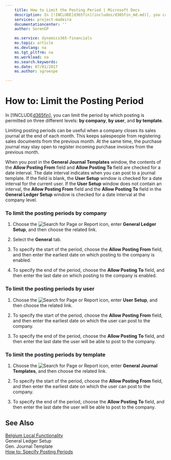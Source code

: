 ```yaml
---
    title: How to Limit the Posting Period | Microsoft Docs
    description: In [!INCLUDE[d365fin](includes/d365fin_md.md)], you can limit the period by which posting is permitted on three different levels: **by company**, **by user**, and **by template**.
    services: project-madeira
    documentationcenter: ''
    author: SorenGP

    ms.service: dynamics365-financials
    ms.topic: article
    ms.devlang: na
    ms.tgt_pltfrm: na
    ms.workload: na
    ms.search.keywords:
    ms.date: 07/01/2017
    ms.author: sgroespe

---
```

# How to: Limit the Posting Period
In [!INCLUDE[d365fin](includes/d365fin_md.md)], you can limit the period by which posting is permitted on three different levels: **by company**, **by user**, and **by template**.  
  
 Limiting posting periods can be useful when a company closes its sales journal at the end of each month. This keeps salespeople from registering sales documents from the previous month. At the same time, the purchase journal may stay open to register incoming purchase invoices from the previous month.  
  
 When you post in the **General Journal Templates** window, the contents of the **Allow Posting From** field and **Allow Posting To** field are checked for a date interval. The date interval indicates when you can post to a journal template. If the field is blank, the **User Setup** window is checked for a date interval for the current user. If the **User Setup** window does not contain an interval, the **Allow Posting From** field and the **Allow Posting To** field in the **General Ledger Setup** window is checked for a date interval at the company level.  
  
### To limit the posting periods by company  
  
1.  Choose the ![Search for Page or Report](media/ui-search/search_small.png "Search for Page or Report icon") icon, enter **General Ledger Setup**, and then choose the related link.  
  
2.  Select the **General** tab.  
  
3.  To specify the start of the period, choose the **Allow Posting From** field, and then enter the earliest date on which posting to the company is enabled.  
  
4.  To specify the end of the period, choose the **Allow Posting To** field, and then enter the last date on which posting to the company is enabled.  
  
### To limit the posting periods by user  
  
1.  Choose the ![Search for Page or Report](media/ui-search/search_small.png "Search for Page or Report icon") icon, enter **User Setup**, and then choose the related link.  
  
2.  To specify the start of the period, choose the **Allow Posting From** field, and then enter the earliest date on which the user can post to the company.  
  
3.  To specify the end of the period, choose the **Allow Posting To** field, and then enter the last date the user will be able to post to the company.  
  
### To limit the posting periods by template  
  
1.  Choose the ![Search for Page or Report](media/ui-search/search_small.png "Search for Page or Report icon") icon, enter **General Journal Templates**, and then choose the related link.  
  
2.  To specify the start of the period, choose the **Allow Posting From** field, and then enter the earliest date on which the user can post to the company.  
  
3.  To specify the end of the period, choose the **Allow Posting To** field, and then enter the last date the user will be able to post to the company.  
  
## See Also  
 [Belgium Local Functionality](belgium-local-functionality.md)   
 General Ledger Setup   
 Gen. Journal Template   
 [How to: Specify Posting Periods](../France/how-to-specify-posting-periods.md)